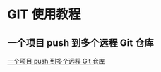 # GIT 使用教程

## 一个项目 push 到多个远程 Git 仓库

[一个项目 push 到多个远程 Git 仓库](https://segmentfault.com/a/1190000011294144)
